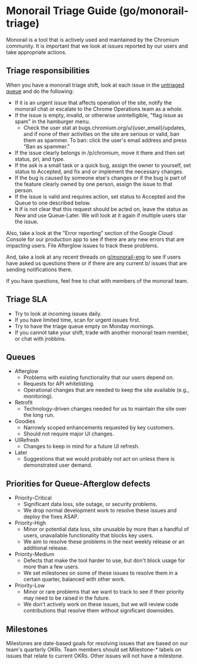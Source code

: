 # Monorail Triage Guide (go/monorail-triage)

Monorail is a tool that is actively used and maintained by
the Chromium community.  It is important that we look at
issues reported by our users and take appropriate actions.

## Triage responsibilities

When you have a monorail triage shift, look at each issue in the
[untriaged queue](https://bugs.chromium.org/p/monorail/issues/list?can=2&q=-has%3Aqueue+-has%3Aowner)
and do the following:

* If it is an urgent issue that affects operation of the site, notify the monorail chat or
  escalate to the Chrome Operations team as a whole.
* If the issue is empty, invalid, or otherwise unintelligible, "flag issue as spam" in the hamburger menu.
  * Check the user stat at bugs.chromium.org/u/{user_email}/updates, and if none of their activities on the site are serious
  or valid, ban them as spammer.
  To ban: click the user's email address and press "Ban as spammer."
* If the issue clearly belongs in /p/chromium, move it there and then set status, pri, and type.
* If the ask is a small task or a quick bug, assign the owner to yourself, set status to Accepted, and fix and or implement
  the necessary changes.
* If the bug is caused by someone else's changes or if the bug is part of the feature clearly owned by one person, assign
  the issue to that person.
* If the issue is valid and requires action, set status to Accepted and the Queue to one described below.
* It if is not clear that this request should be acted on, leave the status as New and use Queue-Later.
  We will look at it again if multiple users star the issue.

Also, take a look at the "Error reporting" section of the Google Cloud Console for our
production app to see if there are any new errors that are impacting users.  File Afterglow
issues to track these problems.

And, take a look at any recent threads on
[g/monorail-eng](http://g/monorail-eng) to see if users have asked us
questions there or if there are any current b/ issues that are sending
notifications there.

If you have questions, feel free to chat with members of the monorail team.


## Triage SLA

* Try to look at incoming issues daily.
* If you have limited time, scan for urgent issues first.
* Try to have the triage queue empty on Monday mornings.
* If you cannot take your shift, trade with another monorail team member, or chat with jrobbins.


## Queues

* Afterglow
  * Problems with existing functionality that our users depend on.
  * Requests for API whitelisting.
  * Operational changes that are needed to keep the site available (e.g., monitoring).
* Retrofit
  * Technology-driven changes needed for us to maintain the site over the long run.
* Goodies
  * Narrowly scoped enhancements requested by key customers.
  * Should not require major UI changes.
* UIRefresh
  * Changes to keep in mind for a future UI refresh.
* Later
  * Suggestions that we would probably not act on unless there is demonstrated user demand.


## Priorities for Queue-Afterglow defects

* Priority-Critical
  * Significant data loss, site outage, or security problems.
  * We drop normal development work to resolve these issues and deploy the fixes ASAP.
* Priority-High
  * Minor or potential data loss, site unusable by more than a handful of users, unavailable functionality that blocks key users.
  * We aim to resolve these problems in the next weekly release or an additional release.
* Priority-Medium
  * Defects that make the tool harder to use, but don't block usage for more than a few users.
  * We set milestones on some of these issues to resolve them in a certain quarter, balanced with other work.
* Priority-Low
  * Minor or rare problems that we want to track to see if their priority may need to be raised in the future.
  * We don't actively work on these issues, but we will review code contributions that resolve them without significant downsides.


## Milestones

Milestones are date-based goals for resolving issues that are based on our team's quarterly
OKRs. Team members should set Milestone-* labels on issues that relate to current OKRs. Other issues will not have a milestone.
